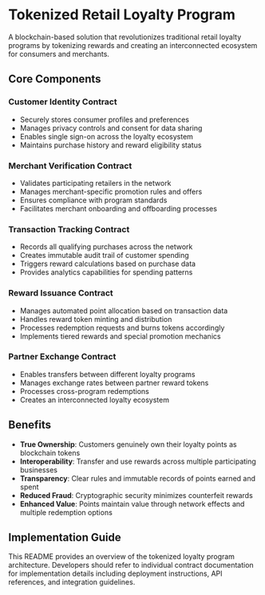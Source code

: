 # Tokenized Retail Loyalty Program

A blockchain-based solution that revolutionizes traditional retail loyalty programs by tokenizing rewards and creating an interconnected ecosystem for consumers and merchants.

## Core Components

### Customer Identity Contract
- Securely stores consumer profiles and preferences
- Manages privacy controls and consent for data sharing
- Enables single sign-on across the loyalty ecosystem
- Maintains purchase history and reward eligibility status

### Merchant Verification Contract
- Validates participating retailers in the network
- Manages merchant-specific promotion rules and offers
- Ensures compliance with program standards
- Facilitates merchant onboarding and offboarding processes

### Transaction Tracking Contract
- Records all qualifying purchases across the network
- Creates immutable audit trail of customer spending
- Triggers reward calculations based on purchase data
- Provides analytics capabilities for spending patterns

### Reward Issuance Contract
- Manages automated point allocation based on transaction data
- Handles reward token minting and distribution
- Processes redemption requests and burns tokens accordingly
- Implements tiered rewards and special promotion mechanics

### Partner Exchange Contract
- Enables transfers between different loyalty programs
- Manages exchange rates between partner reward tokens
- Processes cross-program redemptions
- Creates an interconnected loyalty ecosystem

## Benefits

- **True Ownership**: Customers genuinely own their loyalty points as blockchain tokens
- **Interoperability**: Transfer and use rewards across multiple participating businesses
- **Transparency**: Clear rules and immutable records of points earned and spent
- **Reduced Fraud**: Cryptographic security minimizes counterfeit rewards
- **Enhanced Value**: Points maintain value through network effects and multiple redemption options

## Implementation Guide

This README provides an overview of the tokenized loyalty program architecture. Developers should refer to individual contract documentation for implementation details including deployment instructions, API references, and integration guidelines.
